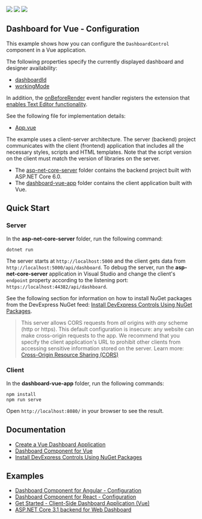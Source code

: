 <!-- default badges list -->
![](https://img.shields.io/endpoint?url=https://codecentral.devexpress.com/api/v1/VersionRange/329943881/22.2.2%2B)
[![](https://img.shields.io/badge/Open_in_DevExpress_Support_Center-FF7200?style=flat-square&logo=DevExpress&logoColor=white)](https://supportcenter.devexpress.com/ticket/details/T966015)
[![](https://img.shields.io/badge/📖_How_to_use_DevExpress_Examples-e9f6fc?style=flat-square)](https://docs.devexpress.com/GeneralInformation/403183)
<!-- default badges end -->

## Dashboard for Vue - Configuration

This example shows how you can configure the `DashboardControl` component in a Vue application.

The following properties specify the currently displayed dashboard and designer availability:

- [dashboardId](https://docs.devexpress.com/Dashboard/js-DevExpress.Dashboard.DashboardControlOptions?v=20.2#js_devexpress_dashboard_dashboardcontroloptions_dashboardid)
- [workingMode](https://docs.devexpress.com/Dashboard/js-DevExpress.Dashboard.DashboardControlOptions?v=20.2#js_devexpress_dashboard_dashboardcontroloptions_workingmode)

In addition, the [onBeforeRender](https://docs.devexpress.com/Dashboard/js-DevExpress.Dashboard.DashboardControlOptions?v=20.2#js_devexpress_dashboard_dashboardcontroloptions_onbeforerender) event handler registers the extension that [enables Text Editor functionality](https://docs.devexpress.com/Dashboard/401572/web-dashboard/create-dashboards-on-the-web/designing-dashboard-items/text-box/enable-text-editor-functionality).

See the following file for implementation details:

- [App.vue](./dashboard-vue-app/src/App.vue)

The example uses a client-server architecture. The server (backend) project communicates with the client (frontend) application that includes all the necessary styles, scripts and HTML templates. Note that the script version on the client must match the version of libraries on the server.

- The [asp-net-core-server](asp-net-core-server) folder contains the backend project built with ASP.NET Core 6.0.
- The [dashboard-vue-app](dashboard-vue-app) folder contains the client application built with Vue.

## Quick Start

### Server

In the **asp-net-core-server** folder, run the following command:

```
dotnet run
```

The server starts at `http://localhost:5000` and the client gets data from `http://localhost:5000/api/dashboard`. To debug the server, run the **asp-net-core-server** application in Visual Studio and change the client's `endpoint` property according to the listening port: `https://localhost:44382/api/dashboard`.

See the following section for information on how to install NuGet packages from the DevExpress NuGet feed: [Install DevExpress Controls Using NuGet Packages](https://docs.devexpress.com/GeneralInformation/115912/installation/install-devexpress-controls-using-nuget-packages).

> This server allows CORS requests from _all_ origins with _any_ scheme (http or https). This default configuration is insecure: any website can make cross-origin requests to the app. We recommend that you specify the client application's URL to prohibit other clients from accessing sensitive information stored on the server. Learn more: [Cross-Origin Resource Sharing (CORS)](https://docs.devexpress.com/Dashboard/400709)

### Client

In the **dashboard-vue-app** folder, run the following commands:

```
npm install
npm run serve
```

Open ```http://localhost:8080/``` in your browser to see the result.

## Documentation

- [Create a Vue Dashboard Application](https://docs.devexpress.com/Dashboard/402495/get-started/build-web-dashboard-applications/create-a-vue-dashboard-application)
- [Dashboard Component for Vue](https://docs.devexpress.com/Dashboard/401150/web-dashboard/dashboard-component-for-vue)
- [Install DevExpress Controls Using NuGet Packages](https://docs.devexpress.com/GeneralInformation/115912/installation/install-devexpress-controls-using-nuget-packages)

## Examples

- [Dashboard Component for Angular - Configuration](https://github.com/DevExpress-Examples/dashboard-angular-app-configuration)
- [Dashboard Component for React - Configuration](https://github.com/DevExpress-Examples/dashboard-react-app-configuration)
- [Get Started - Client-Side Dashboard Application (Vue)](https://github.com/DevExpress-Examples/dashboard-vue-app-get-started)
- [ASP.NET Core 3.1 backend for Web Dashboard](https://github.com/DevExpress-Examples/asp-net-core-dashboard-backend)
